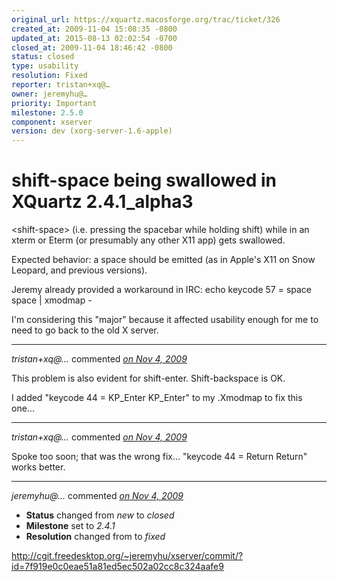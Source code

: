 ```yaml
---
original_url: https://xquartz.macosforge.org/trac/ticket/326
created_at: 2009-11-04 15:08:35 -0800
updated_at: 2015-08-13 02:02:54 -0700
closed_at: 2009-11-04 18:46:42 -0800
status: closed
type: usability
resolution: Fixed
reporter: tristan+xq@…
owner: jeremyhu@…
priority: Important
milestone: 2.5.0
component: xserver
version: dev (xorg-server-1.6-apple)
---
```


shift-space being swallowed in XQuartz 2.4.1\_alpha3
====================================================


&lt;shift-space&gt; (i.e. pressing the spacebar while holding shift) while in an xterm or Eterm (or presumably any other X11 app) gets swallowed.

Expected behavior: a space should be emitted (as in Apple's X11 on Snow Leopard, and previous versions).

Jeremy already provided a workaround in IRC:
echo keycode 57 = space space | xmodmap -

I'm considering this "major" because it affected usability enough for me to need to go back to the old X server.



---

*tristan+xq@…* commented *[on Nov 4, 2009](https://xquartz.macosforge.org/trac/ticket/326#comment:1 "November 4, 2009 at 4:24 PM PST")*

This problem is also evident for shift-enter. Shift-backspace is OK.

I added "keycode 44 = KP\_Enter KP\_Enter" to my .Xmodmap to fix this one...



---

*tristan+xq@…* commented *[on Nov 4, 2009](https://xquartz.macosforge.org/trac/ticket/326#comment:2 "November 4, 2009 at 4:27 PM PST")*

Spoke too soon; that was the wrong fix... "keycode 44 = Return Return" works better.



---

*jeremyhu@…* commented *[on Nov 4, 2009](https://xquartz.macosforge.org/trac/ticket/326#comment:3 "November 4, 2009 at 6:46 PM PST")*

-   **Status** changed from *new* to *closed*
-   **Milestone** set to *2.4.1*
-   **Resolution** changed from to *fixed*

<http://cgit.freedesktop.org/~jeremyhu/xserver/commit/?id=7f919e0c0eae51a81ed5ec502a02cc8c324aafe9>



